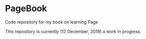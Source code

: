 # PageBook
Code repository for my book on learning Page

This repository is currently (12 December, 2019) a work in progress.

